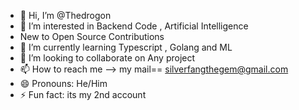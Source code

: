 - 👋 Hi, I’m @Thedrogon
- 👀 I’m interested in Backend Code , Artificial Intelligence
-    New to Open Source Contributions
- 🌱 I’m currently learning Typescript , Golang and ML
- 💞️ I’m looking to collaborate on Any project
- 📫 How to reach me --> my mail== silverfangthegem@gmail.com
- 😄 Pronouns: He/Him
- ⚡ Fun fact: its my 2nd account

<!---
Thedrogon/Thedrogon is a ✨ special ✨ repository because its `README.md` (this file) appears on your GitHub profile.
You can click the Preview link to take a look at your changes.
--->
